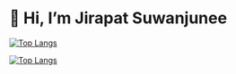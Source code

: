 # 👋 Hi, I’m Jirapat Suwanjunee

[![Top Langs](https://github-readme-stats.vercel.app/api/top-langs/?username=MyJirapat&show_icons=true&theme=radical)](https://github.com/anuraghazra/github-readme-stats)  

[![Top Langs](https://github-readme-stats.vercel.app/api/top-langs/?username=MyJirapat&layout=radical)](https://github.com/anuraghazra/github-readme-stats)


<!---
MyJirapat/MyJirapat is a ✨ special ✨ repository because its `README.md` (this file) appears on your GitHub profile.
You can click the Preview link to take a look at your changes.
--->
